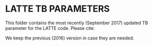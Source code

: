 LATTE TB PARAMETERS
===================

This folder contains the most recently (September 2017) updated TB
parameter for the LATTE code. Please cite: 


We keep the previous (2016) version in case they are needed.
